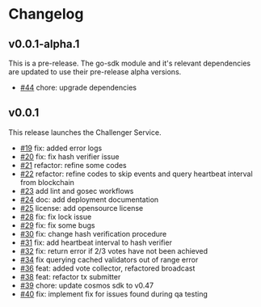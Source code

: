 # Changelog
## v0.0.1-alpha.1
This is a pre-release. The go-sdk module and it's relevant dependencies are updated to use their pre-release alpha versions.
* [#44](https://github.com/bnb-chain/greenfield-challenger/pull/44) chore: upgrade dependencies    

## v0.0.1
This release launches the Challenger Service.

* [#19](https://github.com/bnb-chain/greenfield-challenger/pull/19) fix: added error logs  
* [#20](https://github.com/bnb-chain/greenfield-challenger/pull/20) fix: fix hash verifier issue
* [#21](https://github.com/bnb-chain/greenfield-challenger/pull/21) refactor: refine some codes
* [#22](https://github.com/bnb-chain/greenfield-challenger/pull/22) refactor: refine codes to skip events and query heartbeat interval from blockchain
* [#23](https://github.com/bnb-chain/greenfield-challenger/pull/23) add lint and gosec workflows
* [#24](https://github.com/bnb-chain/greenfield-challenger/pull/24) doc: add deployment documentation 
* [#25](https://github.com/bnb-chain/greenfield-challenger/pull/25) license: add opensource license 
* [#28](https://github.com/bnb-chain/greenfield-challenger/pull/28) fix: fix lock issue 
* [#29](https://github.com/bnb-chain/greenfield-challenger/pull/29) fix: fix some bugs 
* [#30](https://github.com/bnb-chain/greenfield-challenger/pull/30) fix: change hash verification procedure 
* [#31](https://github.com/bnb-chain/greenfield-challenger/pull/31) fix: add heartbeat interval to hash verifier 
* [#32](https://github.com/bnb-chain/greenfield-challenger/pull/32) fix: return error if 2/3 votes have not been achieved 
* [#34](https://github.com/bnb-chain/greenfield-challenger/pull/34) fix querying cached validators out of range error 
* [#36](https://github.com/bnb-chain/greenfield-challenger/pull/36) feat: added vote collector, refactored broadcast 
* [#38](https://github.com/bnb-chain/greenfield-challenger/pull/38) feat: refactor tx submitter 
* [#39](https://github.com/bnb-chain/greenfield-challenger/pull/39) chore: update cosmos sdk to v0.47 
* [#40](https://github.com/bnb-chain/greenfield-challenger/pull/40) fix: implement fix for issues found during qa testing 
